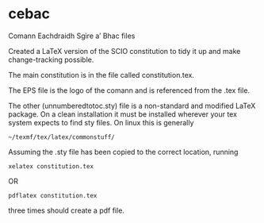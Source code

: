 # cebac
Comann Eachdraidh Sgìre a’ Bhac files

Created a LaTeX version of the SCIO constitution to tidy it up and make change-tracking possible.

The main constitution is in the file called constitution.tex.

The EPS file is the logo of the comann and is referenced from the .tex file.

The other (unnumberedtotoc.sty) file is a non-standard and modified LaTeX package. On a clean installation it
must be installed wherever your tex system expects to find sty files. On linux this is generally
```
~/texmf/tex/latex/commonstuff/
```

Assuming the .sty file has been copied to the correct location, running 

```
xelatex constitution.tex
```
OR
```
pdflatex constitution.tex
```

three times should create a pdf file.

